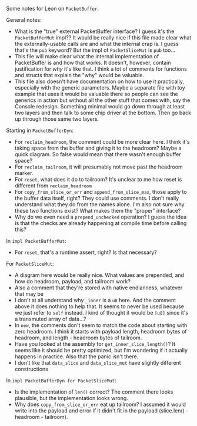 Some notes for Leon on `PacketBuffer`.

General notes:
* What is the "true" external PacketBuffer interface? I guess it's the `PacketBufferMut` impl?? It would be really nice if this file made clear what the externally-usable calls are and what the internal crap is. I guess that's the `pub` keyword? But the impl of `PacketSliceMut` is `pub` too...
* This file will make clear what the internal implementation of PacketBuffer is and how that works. It doesn't, however, contain justification for _why_ it's like that. I think a lot of comments for functions and structs that explain the "why" would be valuable.
* This file also doesn't have documentation on how to use it practically, especially with the generic parameters. Maybe a separate file with toy example that uses it would be valuable there so people can see the generics in action but without all the other stuff that comes with, say the Console redesign. Something minimal would go down through at least two layers and then talk to some chip driver at the bottom. Then go back up through those same two layers.

Starting in `PacketBufferDyn`:
* For `reclaim_headroom`, the comment could be more clear here. I think it's taking space from the buffer and giving it to the headroom? Maybe a quick diagram. So false would mean that there wasn't enough buffer space?
* For `reclaim_tailroom`, it will presumably not move past the headroom marker.
* For `reset`, what does it do to tailroom? It's unclear to me how reset is different from `reclaim_headroom`
* For `copy_from_slice_or_err` and `append_from_slice_max`, those apply to the buffer data itself, right? They could use comments. I don't really understand what they do from the names alone. I'm also not sure why these two functions exist? What makes them the "proper" interface?
* Why do we even need a `prepend_unchecked` operation? I guess the idea is that the checks are already happening at compile time before calling this?

In `impl PacketBufferMut`:
* For `reset`, that's a runtime assert, right? Is that necessary?

For `PacketSliceMut`:
* A diagram here would be really nice. What values are prepended, and how do headroom, payload, and tailroom work?
* Also a comment that they're stored with native endianness, whatever that may be
* I don't at all understand why `_inner` is a `u8` here. And the comment above it does nothing to help that. It seems to never be used because we just refer to `self` instead. I kind of thought it would be `[u8]` since it's a transmuted array of data...?
* In `new`, the comments don't seem to match the code about starting with zero headroom. I think it starts with payload length, headroom bytes of headroom, and length - headroom bytes of tailroom.
* Have you looked at the assembly for `get_inner_slice_length()`? It seems like it should be pretty optimized, but I'm wondering if it actually happens in practice. Also that the panic isn't there.
* I don't like that `data_slice` and `data_slice_mut` have slightly different constructions

In `impl PacketBufferDyn for PacketSliceMut`:
* Is the implementation of `len()` correct? The comment there looks plausible, but the implementation looks wrong.
* Why does `copy_from_slice_or_err` eat up tailroom? I assumed it would write into the payload and error if it didn't fit in the payload (slice.len() - headroom - tailroom).


